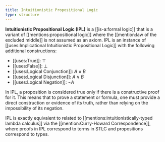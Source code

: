 ```yaml
---
title: Intuitionistic Propositional Logic
type: structure
---
```

**Intuitionistic Propositional Logic (IPL)** is a [[is-a:formal logic]] that is a variant of [[mentions:propositional logic]] where the [[mention:law of the excluded middle]] is not assumed as an axiom. IPL is an instance of [[uses:Implicational Intuitionistic Propositional Logic]] with the following additional constructions:

 - [[uses:True]]: $\top$
 - [[uses:False]]: $\bot$
 - [[uses:Logical Conjunction]]: $A \land B$
 - [[uses:Logical Disjunction]]: $A \lor B$
 - [[uses:Logical Negation]]: $\neg A$

In IPL, a proposition is considered true only if there is a constructive proof for it. This means that to prove a statement or formula, one must provide a direct construction or evidence of its truth, rather than relying on the impossibility of its negation.

IPL is exactly equivalent to related to [[mentions:intuitionistically-typed lambda calculus]] via the [[mention:Curry-Howard Correspondence]], where proofs in IPL correspond to terms in STLC and propositions correspond to types.